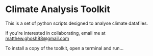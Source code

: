 # Climate Analysis Toolkit


This is a set of python scripts designed to analyse climate datafiles.

If you're interested in collaborating, email me at matthew.ghosh88@gmail.com

To install a copy of the toolkit, open a terminal and run...
